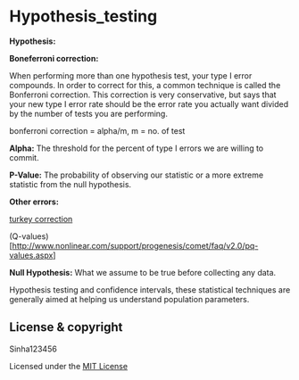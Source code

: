 # Hypothesis_testing

**Hypothesis:**

**Boneferroni correction:** 

When performing more than one hypothesis test, your type I error compounds. In order to correct for this, 
a common technique is called the Bonferroni correction. This correction is very conservative, but says that your new type I error rate
should be the error rate you actually want divided by the number of tests you are performing.

bonferroni correction = alpha/m, m = no. of test

**Alpha:** The threshold for the percent of type I errors we are willing to commit.

**P-Value:** The probability of observing our statistic or a more extreme statistic from the null hypothesis.

**Other errors:**

[turkey correction](https://www.itl.nist.gov/div898/handbook/prc/section4/prc471.htm)

(Q-values) [http://www.nonlinear.com/support/progenesis/comet/faq/v2.0/pq-values.aspx]

**Null Hypothesis:** What we assume to be true before collecting any data.

Hypothesis testing and confidence intervals, these statistical techniques are generally aimed at helping us understand population parameters. 

## License & copyright
Sinha123456

Licensed under the [MIT License](License)

